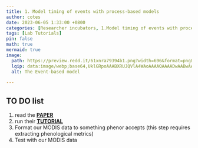 ```yaml
---
title: 1. Model timing of events with process-based models 
author: cotes
date: 2023-06-05 1:33:00 +0800
categories: [Researcher incubators, 1.Model timing of events with process-based models ]
tags: [Lab Tutorials]
pin: false
math: true
mermaid: true
image:
  path: https://preview.redd.it/61xnra79394b1.png?width=696&format=png&auto=webp&v=enabled&s=6929e1ae4a4821ac41abcf6b600ab9bd7b91e85b
  lqip: data:image/webp;base64,UklGRpoAAABXRUJQVlA4WAoAAAAQAAAADwAABwAAQUxQSDIAAAARL0AmbZurmr57yyIiqE8oiG0bejIYEQTgqiDA9vqnsUSI6H+oAERp2HZ65qP/VIAWAFZQOCBCAAAA8AEAnQEqEAAIAAVAfCWkAALp8sF8rgRgAP7o9FDvMCkMde9PK7euH5M1m6VWoDXf2FkP3BqV0ZYbO6NA/VFIAAAA
  alt: The Event-based model
  
---
```




## TO DO list

1. read the [**PAPER**](https://besjournals.onlinelibrary.wiley.com/doi/full/10.1111/2041-210X.12970)
2. run their [**TUTORIAL**](https://github.com/bluegreen-labs/phenor)
3. Format our MODIS data to something phenor accepts (this step requires extracting phenological metrics)
4. Test with our MODIS data





